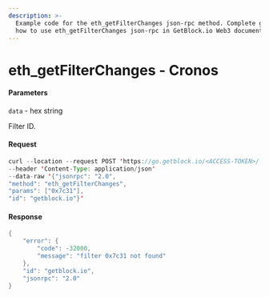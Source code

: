 ```yaml
---
description: >-
  Example code for the eth_getFilterChanges json-rpc method. Сomplete guide on
  how to use eth_getFilterChanges json-rpc in GetBlock.io Web3 documentation.
---
```


# eth\_getFilterChanges - Cronos

#### Parameters

`data` - hex string

Filter ID.

#### Request

```java
curl --location --request POST 'https://go.getblock.io/<ACCESS-TOKEN>/' 
--header 'Content-Type: application/json' 
--data-raw '{"jsonrpc": "2.0",
"method": "eth_getFilterChanges",
"params": ["0x7c31"],
"id": "getblock.io"}'
```

#### Response

```java
{
    "error": {
        "code": -32000,
        "message": "filter 0x7c31 not found"
    },
    "id": "getblock.io",
    "jsonrpc": "2.0"
}
```
